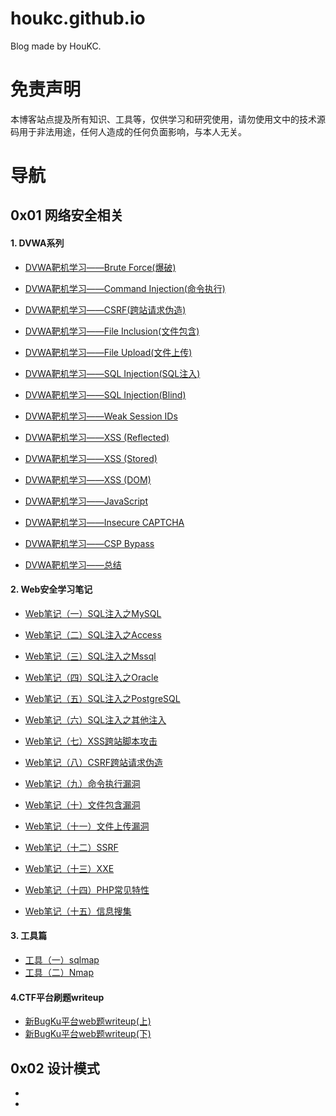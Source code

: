 # houkc.github.io
Blog made by HouKC.



# 免责声明

本博客站点提及所有知识、工具等，仅供学习和研究使用，请勿使用文中的技术源码用于非法用途，任何人造成的任何负面影响，与本人无关。



# 导航

## 0x01 网络安全相关

#### 1. DVWA系列

- [DVWA靶机学习——Brute Force(爆破)](https://houkc.github.io/2020/07/13/dvwa1/)
- [DVWA靶机学习——Command Injection(命令执行)](https://houkc.github.io/2020/07/13/dvwa2/)

- [DVWA靶机学习——CSRF(跨站请求伪造)](https://houkc.github.io/2020/07/14/dvwa3/)

- [DVWA靶机学习——File Inclusion(文件包含)](https://houkc.github.io/2020/07/14/dvwa4/)

- [DVWA靶机学习——File Upload(文件上传)](https://houkc.github.io/2020/07/15/dvwa5/)
- [DVWA靶机学习——SQL Injection(SQL注入)](https://houkc.github.io/2020/08/13/dvwa6/)
- [DVWA靶机学习——SQL Injection(Blind)](https://houkc.github.io/2020/11/17/dvwa7/)

- [DVWA靶机学习——Weak Session IDs](https://houkc.github.io/2020/11/21/dvwa8/)
- [DVWA靶机学习——XSS (Reflected)](https://houkc.github.io/2020/11/21/dvwa9/)
- [DVWA靶机学习——XSS (Stored)](https://houkc.github.io/2020/11/22/dvwa10/)
- [DVWA靶机学习——XSS (DOM)](https://houkc.github.io/2020/11/22/dvwa11/)

- [DVWA靶机学习——JavaScript](https://houkc.github.io/2020/11/23/dvwa12/)

- [DVWA靶机学习——Insecure CAPTCHA](https://houkc.github.io/2020/11/23/dvwa13/)

- [DVWA靶机学习——CSP Bypass](https://houkc.github.io/2020/11/23/dvwa14/)

- [DVWA靶机学习——总结](https://houkc.github.io/2020/11/25/dvwa15/)

#### 2. Web安全学习笔记

- [Web笔记（一）SQL注入之MySQL](https://houkc.github.io/2020/11/26/SQLInjection1/)
- [Web笔记（二）SQL注入之Access](https://houkc.github.io/2020/11/28/SQLInjection2/)
- [Web笔记（三）SQL注入之Mssql](https://houkc.github.io/2020/11/29/SQLInjection3/)
- [Web笔记（四）SQL注入之Oracle](https://houkc.github.io/2020/11/29/SQLInjection4/)

- [Web笔记（五）SQL注入之PostgreSQL](https://houkc.github.io/2020/11/29/SQLInjection5/)

- [Web笔记（六）SQL注入之其他注入](https://houkc.github.io/2020/11/29/SQLInjection6/)
- [Web笔记（七）XSS跨站脚本攻击](https://houkc.github.io/2020/11/29/XSS/)

- [Web笔记（八）CSRF跨站请求伪造](https://houkc.github.io/2020/12/01/CSRF/)

- [Web笔记（九）命令执行漏洞](https://houkc.github.io/2020/12/02/commandExecute/)
- [Web笔记（十）文件包含漏洞](https://houkc.github.io/2020/12/02/fileInclude/)
- [Web笔记（十一）文件上传漏洞](https://houkc.github.io/2020/12/03/fileUpload/)

- [Web笔记（十二）SSRF](https://houkc.github.io/2020/12/05/SSRF/)

- [Web笔记（十三）XXE](https://houkc.github.io/2020/12/05/XXE/)

- [Web笔记（十四）PHP常见特性](https://houkc.github.io/2020/12/06/phpProperty/)
- [Web笔记（十五）信息搜集](https://houkc.github.io/2020/12/10/informationGathering/)

#### 3. 工具篇

- [工具（一）sqlmap](https://houkc.github.io/2020/12/06/sqlmap/)
- [工具（二）Nmap](https://houkc.github.io/2020/12/08/nmap/)

#### 4.CTF平台刷题writeup

- [新BugKu平台web题writeup(上)](https://houkc.github.io/2020/06/18/newBugKuWeb/)
- [新BugKu平台web题writeup(下)](https://houkc.github.io/2020/06/30/newBugKuWeb2/)

## 0x02 设计模式

- 
- 

